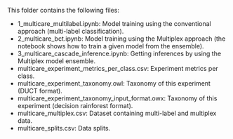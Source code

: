 This folder contains the following files:
- 1_multicare_multilabel.ipynb: Model training using the conventional approach (multi-label classification).
- 2_multicare_bct.ipynb: Model training using the Multiplex approach (the notebook shows how to train a given model from the ensemble).
- 3_multicare_cascade_inference.ipynb: Getting inferences by using the Multiplex model ensemble.
- multicare_experiment_metrics_per_class.csv: Experiment metrics per class.
- multicare_experiment_taxonomy.owl: Taxonomy of this experiment (DUCT format).
- multicare_experiment_taxonomy_input_format.owx: Taxonomy of this experiment (decision rainforest format).
- multicare_multiplex.csv: Dataset containing multi-label and multiplex data.
- multicare_splits.csv: Data splits.
